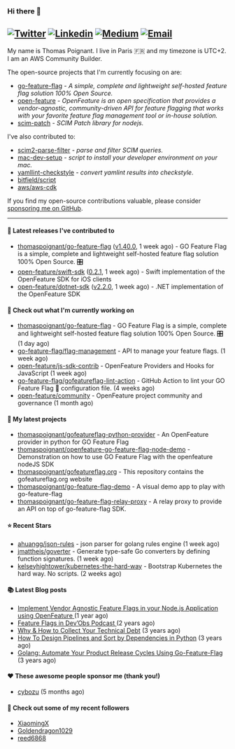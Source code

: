 ### Hi there 👋
[![Twitter](https://img.shields.io/twitter/follow/thomaspoignant?label=Twitter&style=social)](https://twitter.com/thomaspoignant)
[![Linkedin](https://img.shields.io/badge/LinkedIn--_.svg?style=social&logo=linkedin)](https://www.linkedin.com/in/poignantthomas/)
[![Medium](https://img.shields.io/badge/medium--_.svg?style=social&logo=medium)](https://thomaspoignant.medium.com/)
[![Email](https://img.shields.io/badge/email--_.svg?logo=Gmail&style=social)](mailto:thomas.poignant@gmail.com)
-----------

My name is Thomas Poignant. I live in Paris 🇫🇷 and my timezone is UTC+2.  
I am an AWS Community Builder.

The open-source projects that I'm currently focusing on are:
- [go-feature-flag](https://github.com/thomaspoignant/go-feature-flag) _- A simple, complete and lightweight self-hosted feature flag solution 100% Open Source._
- [open-feature](https://github.com/open-feature) _- OpenFeature is an open specification that provides a vendor-agnostic, community-driven API for feature flagging that works with your favorite feature flag management tool or in-house solution._
- [scim-patch](https://github.com/thomaspoignant/scim-patch) _- SCIM Patch library for nodejs._

I've also contributed to:
- [scim2-parse-filter](https://github.com/thomaspoignant/scim2-parse-filter) _- parse and filter SCIM queries._
- [mac-dev-setup](https://github.com/thomaspoignant/mac-dev-setup) _- script to install your developer environment on your mac._
- [yamllint-checkstyle](https://github.com/thomaspoignant/yamllint-checkstyle) _- convert yamlint results into checkstyle_.
- [bitfield/script](https://github.com/bitfield/script)
- [aws/aws-cdk](https://github.com/aws/aws-cdk)

If you find my open-source contributions valuable, please consider [sponsoring me on GitHub](https://github.com/sponsors/thomaspoignant/).

-----------
#### 🚀 Latest releases I've contributed to

- [thomaspoignant/go-feature-flag](https://github.com/thomaspoignant/go-feature-flag) ([v1.40.0](https://github.com/thomaspoignant/go-feature-flag/releases/tag/v1.40.0), 1 week ago) - GO Feature Flag is a simple, complete and lightweight self-hosted feature flag solution 100% Open Source. 🎛️
- [open-feature/swift-sdk](https://github.com/open-feature/swift-sdk) ([0.2.1](https://github.com/open-feature/swift-sdk/releases/tag/0.2.1), 1 week ago) - Swift implementation of the OpenFeature SDK for iOS clients
- [open-feature/dotnet-sdk](https://github.com/open-feature/dotnet-sdk) ([v2.2.0](https://github.com/open-feature/dotnet-sdk/releases/tag/v2.2.0), 1 week ago) - .NET implementation of the OpenFeature SDK

#### 👷 Check out what I'm currently working on

- [thomaspoignant/go-feature-flag](https://github.com/thomaspoignant/go-feature-flag) - GO Feature Flag is a simple, complete and lightweight self-hosted feature flag solution 100% Open Source. 🎛️ (1 day ago)
- [go-feature-flag/flag-management](https://github.com/go-feature-flag/flag-management) - API to manage your feature flags. (1 week ago)
- [open-feature/js-sdk-contrib](https://github.com/open-feature/js-sdk-contrib) - OpenFeature Providers and Hooks for JavaScript (1 week ago)
- [go-feature-flag/gofeatureflag-lint-action](https://github.com/go-feature-flag/gofeatureflag-lint-action) - GitHub Action to lint your GO Feature Flag 🏁 configuration file. (4 weeks ago)
- [open-feature/community](https://github.com/open-feature/community) - OpenFeature project community and governance (1 month ago)

#### 🌱 My latest projects

- [thomaspoignant/gofeatureflag-python-provider](https://github.com/thomaspoignant/gofeatureflag-python-provider) - An OpenFeature provider in python for GO Feature Flag
- [thomaspoignant/openfeature-go-feature-flag-node-demo](https://github.com/thomaspoignant/openfeature-go-feature-flag-node-demo) - Demonstration on how to use GO Feature Flag with the openfeature nodeJS SDK
- [thomaspoignant/gofeatureflag.org](https://github.com/thomaspoignant/gofeatureflag.org) - This repository contains the gofeatureflag.org website
- [thomaspoignant/go-feature-flag-demo](https://github.com/thomaspoignant/go-feature-flag-demo) - A visual demo app to play with go-feature-flag
- [thomaspoignant/go-feature-flag-relay-proxy](https://github.com/thomaspoignant/go-feature-flag-relay-proxy) - A relay proxy to provide an API on top of go-feature-flag SDK.

#### ⭐ Recent Stars

- [ahuangg/json-rules](https://github.com/ahuangg/json-rules) - json parser for golang rules engine (1 week ago)
- [jmattheis/goverter](https://github.com/jmattheis/goverter) - Generate type-safe Go converters by defining function signatures. (1 week ago)
- [kelseyhightower/kubernetes-the-hard-way](https://github.com/kelseyhightower/kubernetes-the-hard-way) - Bootstrap Kubernetes the hard way. No scripts. (2 weeks ago)

#### 📚 Latest Blog posts

- [Implement Vendor Agnostic Feature Flags in your Node.js Application using OpenFeature ](https://faun.pub/implement-vendor-agnostic-feature-flags-in-your-node-js-application-using-openfeature-b89fde448f6c?source=rss-9a58464dd8e9------2) (1 year ago)
- [ Feature Flags in Dev’Obs Podcast ](https://thomaspoignant.medium.com/feature-flags-in-devobs-podcast-ec11079f8a4b?source=rss-9a58464dd8e9------2) (2 years ago)
- [Why &amp; How to Collect Your Technical Debt](https://medium.com/geekculture/why-how-to-collect-your-technical-debt-bd917960eee?source=rss-9a58464dd8e9------2) (3 years ago)
- [How To Design Pipelines and Sort by Dependencies in Python](https://betterprogramming.pub/how-to-design-pipelines-and-sort-by-dependencies-in-python-ed876495a826?source=rss-9a58464dd8e9------2) (3 years ago)
- [Golang: Automate Your Product Release Cycles Using Go-Feature-Flag](https://betterprogramming.pub/automate-your-product-release-cycles-using-go-feature-flag-6ab73f869f?source=rss-9a58464dd8e9------2) (3 years ago)

#### ❤️ These awesome people sponsor me (thank you!)

- [cybozu](https://github.com/cybozu) (5 months ago)

#### 👯 Check out some of my recent followers

- [XiaomingX](https://github.com/XiaomingX)
- [Goldendragon1029](https://github.com/Goldendragon1029)
- [reed6868](https://github.com/reed6868)
